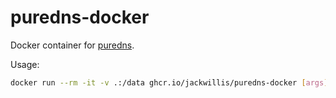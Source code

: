 # puredns-docker

Docker container for [puredns](https://github.com/d3mondev/puredns).

Usage:

```bash
docker run --rm -it -v .:/data ghcr.io/jackwillis/puredns-docker [args]
```
